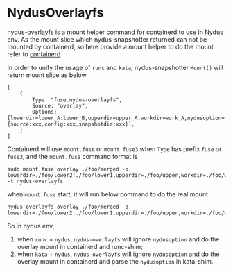 # NydusOverlayfs

nydus-overlayfs is a mount helper command for containerd to use in Nydus env. As the mount slice which nydus-snapshotter returned can not be mounted by containerd, so here provide a mount helper to do the mount refer to [containerd](https://github.com/containerd/containerd/blob/v1.5.7/mount/mount_linux.go#L384)

In order to unify the usage of `runc` and `kata`, nydus-snapshotter `Mount()` will return mount slice as below

```shell
[
    {
        Type: "fuse.nydus-overlayfs",
        Source: "overlay",
        Options: [lowerdir=lower_A:lower_B,upperdir=upper_A,workdir=work_A,nydusoption={source:xxx,config:xxx,snapshotdir:xxx}],
    }
]
```

Containerd will use `mount.fuse` or `mount.fuse3` when `Type` has prefix `fuse` or `fuse3`, and the `mount.fuse` command format is

```shell
sudo mount.fuse overlay ./foo/merged -o lowerdir=./foo/lower2:./foo/lower1,upperdir=./foo/upper,workdir=./foo/work -t nydus-overlayfs
```

when `mount.fuse` start, it will run below command to do the real mount

```shell
nydus-overlayfs overlay ./foo/merged -o lowerdir=./foo/lower2:./foo/lower1,upperdir=./foo/upper,workdir=./foo/work,dev,suid
```

So in nydus env,

1. when `runc` + `nydus`, `nydus-overlayfs` will ignore `nydusoption` and do the overlay mount in containerd and runc-shim;
2. when `kata` + `nydus`, `nydus-overlayfs` will ignore `nydusoption` and do the overlay mount in containerd and parse the `nydusoption` in kata-shim.
